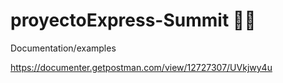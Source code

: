 # proyectoExpress-Summit 🚀🚀

Documentation/examples

https://documenter.getpostman.com/view/12727307/UVkjwy4u